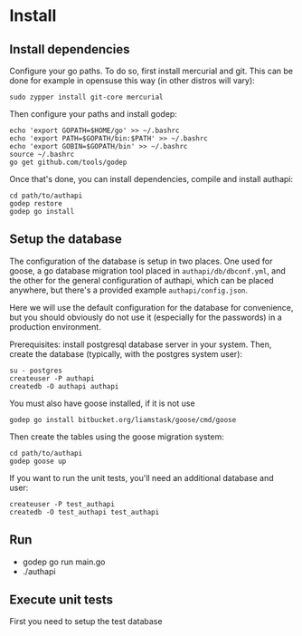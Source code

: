 # Install

## Install dependencies

Configure your go paths. To do so, first install mercurial and git. This can
be done for example in opensuse this way (in other distros will vary):

    sudo zypper install git-core mercurial

Then configure your paths and install godep:

    echo 'export GOPATH=$HOME/go' >> ~/.bashrc
    echo 'export PATH=$GOPATH/bin:$PATH' >> ~/.bashrc
    echo 'export GOBIN=$GOPATH/bin' >> ~/.bashrc
    source ~/.bashrc
    go get github.com/tools/godep

Once that's done, you can install dependencies, compile and install authapi:

    cd path/to/authapi
    godep restore
    godep go install

## Setup the database

The configuration of the database is setup in two places. One used for
goose, a go database migration tool placed in `authapi/db/dbconf.yml`, and the
other for the general configuration of authapi, which can be placed anywhere,
but there's a provided example `authapi/config.json`.

Here we will use the default configuration for the database for convenience,
but you should obviously do not use it (especially for the passwords) in a
production environment.

Prerequisites: install postgresql database server in your system. Then, create
the database (typically, with the postgres system user):

    su - postgres
    createuser -P authapi
    createdb -O authapi authapi

You must also have goose installed, if it is not use

    godep go install bitbucket.org/liamstask/goose/cmd/goose

Then create the tables using the goose migration system:

    cd path/to/authapi
    godep goose up

If you want to run the unit tests, you'll need an additional database and user:

    createuser -P test_authapi
    createdb -O test_authapi test_authapi

## Run

* godep go run main.go
* ./authapi

## Execute unit tests

First you need to setup the test database